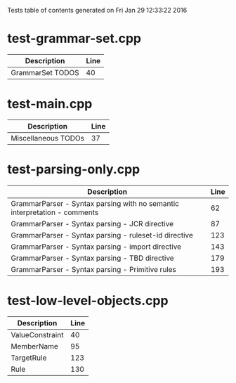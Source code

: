 Tests table of contents generated on Fri Jan 29 12:33:22 2016

# test-grammar-set.cpp
| Description | Line |
|-------------|------|
| GrammarSet TODOS | 40 |

# test-main.cpp
| Description | Line |
|-------------|------|
| Miscellaneous TODOs | 37 |

# test-parsing-only.cpp
| Description | Line |
|-------------|------|
| GrammarParser - Syntax parsing with no semantic interpretation - comments | 62 |
| GrammarParser - Syntax parsing - JCR directive | 87 |
| GrammarParser - Syntax parsing - ruleset-id directive | 123 |
| GrammarParser - Syntax parsing - import directive | 143 |
| GrammarParser - Syntax parsing - TBD directive | 179 |
| GrammarParser - Syntax parsing - Primitive rules | 193 |

# test-low-level-objects.cpp
| Description | Line |
|-------------|------|
| ValueConstraint | 40 |
| MemberName | 95 |
| TargetRule | 123 |
| Rule | 130 |

